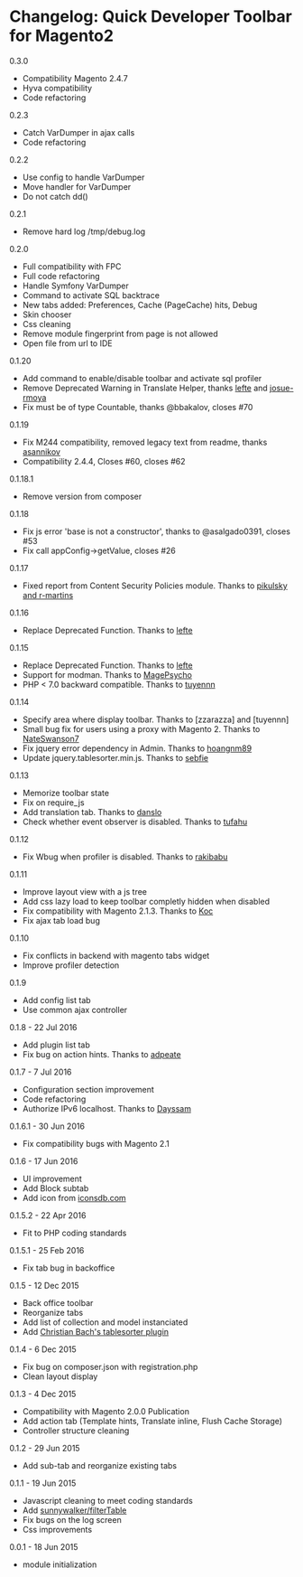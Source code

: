 Changelog: Quick Developer Toolbar for Magento2
====================================
0.3.0
* Compatibility Magento 2.4.7
* Hyva compatibility
* Code refactoring

0.2.3
* Catch VarDumper in ajax calls
* Code refactoring

0.2.2
* Use config to handle VarDumper
* Move handler for VarDumper
* Do not catch dd()

0.2.1
* Remove hard log /tmp/debug.log

0.2.0
* Full compatibility with FPC
* Full code refactoring
* Handle Symfony VarDumper
* Command to activate SQL backtrace
* New tabs added: Preferences, Cache (PageCache) hits, Debug
* Skin chooser
* Css cleaning
* Remove module fingerprint from page is not allowed
* Open file from url to IDE


0.1.20
* Add command to enable/disable toolbar and activate sql profiler
* Remove Deprecated Warning in Translate Helper, thanks [lefte](https://github.com/vpietri/magento2-developer-quickdevbar/pull/69) and [josue-rmoya](https://github.com/vpietri/magento2-developer-quickdevbar/pull/66)
* Fix must be of type Countable, thanks @bbakalov, closes #70

0.1.19
* Fix M244 compatibility, removed legacy text from readme, thanks [asannikov](https://github.com/vpietri/magento2-developer-quickdevbar/pull/63)
* Compatibility 2.4.4, Closes #60, closes #62

0.1.18.1
* Remove version from composer

0.1.18
* Fix js error 'base is not a constructor', thanks to @asalgado0391, closes #53
* Fix call appConfig->getValue, closes #26 

0.1.17
* Fixed report from Content Security Policies module. Thanks to  [pikulsky and r-martins](https://github.com/vpietri/magento2-developer-quickdevbar/pull/47)

0.1.16
* Replace Deprecated Function. Thanks to [lefte](https://github.com/vpietri/magento2-developer-quickdevbar/pull/42)

0.1.15
* Replace Deprecated Function. Thanks to [lefte](https://github.com/vpietri/magento2-developer-quickdevbar/pull/40)
* Support for modman. Thanks to [MagePsycho](https://github.com/vpietri/magento2-developer-quickdevbar/pull/37)
* PHP < 7.0 backward compatible. Thanks to [tuyennn](https://github.com/vpietri/magento2-developer-quickdevbar/pull/33)

0.1.14
* Specify area where display toolbar. Thanks to [zzarazza] and [tuyennn]
* Small bug fix for users using a proxy with Magento 2. Thanks to [NateSwanson7](https://github.com/vpietri/magento2-developer-quickdevbar/pull/31)
* Fix jquery error dependency in Admin. Thanks to [hoangnm89](https://github.com/vpietri/magento2-developer-quickdevbar/pull/29)
* Update jquery.tablesorter.min.js. Thanks to [sebfie](https://github.com/vpietri/magento2-developer-quickdevbar/pull/27)

0.1.13
* Memorize toolbar state
* Fix on require_js
* Add translation tab. Thanks to [danslo](https://github.com/vpietri/magento2-developer-quickdevbar/pull/23)
* Check whether event observer is disabled. Thanks to [tufahu](https://github.com/vpietri/magento2-developer-quickdevbar/pull/24)


0.1.12
* Fix Wbug when profiler is disabled. Thanks to [rakibabu](https://github.com/vpietri/magento2-developer-quickdevbar/pull/16)

0.1.11
* Improve layout view with a js tree
* Add css lazy load to keep toolbar completly hidden when disabled
* Fix compatibility with Magento 2.1.3. Thanks to [Koc](https://github.com/vpietri/magento2-developer-quickdevbar/pull/15)
* Fix ajax tab load bug 

0.1.10
* Fix conflicts in backend with magento tabs widget
* Improve profiler detection

0.1.9
* Add config list tab
* Use common ajax controller

0.1.8 - 22 Jul 2016
* Add plugin list tab
* Fix bug on action hints. Thanks to [adpeate](https://github.com/vpietri/magento2-developer-quickdevbar/pull/7)

0.1.7 - 7 Jul 2016
* Configuration section improvement
* Code refactoring
* Authorize IPv6 localhost. Thanks to [Dayssam](https://github.com/vpietri/magento2-developer-quickdevbar/pull/5)

0.1.6.1 - 30 Jun 2016
* Fix compatibility bugs with Magento 2.1

0.1.6 - 17 Jun 2016
* UI improvement
* Add Block subtab
* Add icon from [iconsdb.com](http://www.iconsdb.com/)

0.1.5.2 - 22 Apr 2016
* Fit to PHP coding standards

0.1.5.1 - 25 Feb 2016
* Fix tab bug in backoffice

0.1.5 - 12 Dec 2015
* Back office toolbar
* Reorganize tabs
* Add list of collection and model instanciated
* Add [Christian Bach's tablesorter plugin](https://github.com/christianbach/tablesorter)

0.1.4 - 6 Dec 2015
* Fix bug on composer.json with registration.php
* Clean layout display

0.1.3 - 4 Dec 2015
* Compatibility with Magento 2.0.0 Publication
* Add action tab (Template hints, Translate inline, Flush Cache Storage)
* Controller structure cleaning 

0.1.2 -  29 Jun 2015
* Add sub-tab and reorganize existing tabs

0.1.1 - 19 Jun 2015
* Javascript cleaning to meet coding standards
* Add [sunnywalker/filterTable](https://github.com/sunnywalker/jQuery.FilterTable)
* Fix bugs on the log screen
* Css improvements

0.0.1 - 18 Jun 2015
*  module initialization 
